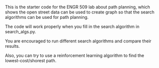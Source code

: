 This is the starter code for the ENGR 509 lab about path planning, which shows the open street data can be used to create graph so that the search algorithms can be used for path planning.

The code will work properly when you fill in the search algorithm in search_algs.py.

You are encouraged to run different search algorithms and compare their results. 

Also, you can try to use a reinforcement learning algorithm to find the lowest-cost/shorest path. 

